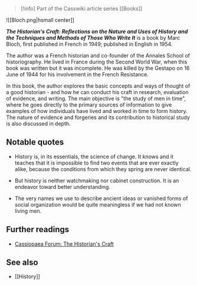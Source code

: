 > [!info] Part of the Casswiki article series [[Books]]

![[Bloch.png|hsmall center]]


_**The Historian's Craft: Reflections on the Nature and Uses of History and the Techniques and Methods of Those Who Write It**_ is a book by Marc Bloch, first published in French in 1949; published in English in 1954.

The author was a French historian and co-founder of the Annales School of historiography. He lived in France during the Second World War, when this book was written but it was incomplete. He was killed by the Gestapo on 16 June of 1944 for his involvement in the French Resistance.

In this book, the author explores the basic concepts and ways of thought of a good historian - and how he can conduct his craft in research, evaluation of evidence, and writing. The main objective is "the study of men in time", where he goes directly to the primary sources of information to give examples of how individuals have lived and worked in time to form history. The nature of evidence and forgeries and its contribution to historical study is also discussed in depth.

Notable quotes
--------------

*   History is, in its essentials, the science of change. It knows and it teaches that it is impossible to find two events that are ever exactly alike, because the conditions from which they spring are never identical.

*   But history is neither watchmaking nor cabinet construction. It is an endeavor toward better understanding.

*   The very names we use to describe ancient ideas or vanished forms of social organization would be quite meaningless if we had not known living men.

Further readings
----------------

*   [Cassiopaea Forum: The Historian's Craft](https://cassiopaea.org/forum/index.php/topic,31239.0.html)

See also
--------

*   [[History]]